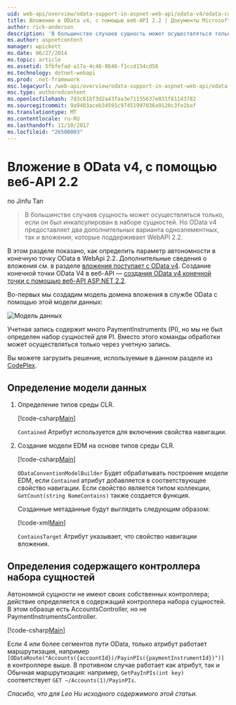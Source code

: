```yaml
---
uid: web-api/overview/odata-support-in-aspnet-web-api/odata-v4/odata-containment-in-web-api-22
title: Вложение в OData v4, с помощью веб-API 2.2 | Документы Microsoft
author: rick-anderson
description: 'В большинстве случаев сущность может осуществляться только, если он был инкапсулирован в наборе сущностей. Однако OData v4 содержит два дополнительных параметра: одноэлементных, так и Con...'
ms.author: aspnetcontent
manager: wpickett
ms.date: 06/27/2014
ms.topic: article
ms.assetid: 5fbfefad-a17a-4c46-8646-f1ccd154cd56
ms.technology: dotnet-webapi
ms.prod: .net-framework
msc.legacyurl: /web-api/overview/odata-support-in-aspnet-web-api/odata-v4/odata-containment-in-web-api-22
msc.type: authoredcontent
ms.openlocfilehash: 7d3c81bf3d2a43faa3e71155637e031f81143782
ms.sourcegitcommit: 9a9483aceb34591c97451997036a9120c3fe2baf
ms.translationtype: MT
ms.contentlocale: ru-RU
ms.lasthandoff: 11/10/2017
ms.locfileid: "26508003"
---
```

<a name="containment-in-odata-v4-using-web-api-22"></a>Вложение в OData v4, с помощью веб-API 2.2
====================
по Jinfu Tan

> В большинстве случаев сущность может осуществляться только, если он был инкапсулирован в наборе сущностей. Но OData v4 предоставляет два дополнительных варианта одноэлементных, так и вложения, которые поддерживает WebAPI 2.2.


В этом разделе показано, как определить параметр автономности в конечную точку OData в WebApi 2.2. Дополнительные сведения о вложения см. в разделе [вложения поступает с OData v4](https://blogs.msdn.com/b/odatateam/archive/2014/03/13/containment-is-coming-with-odata-v4.aspx). Создание конечной точки OData V4 в веб-API — [создания OData v4 конечной точки с помощью веб-API ASP.NET 2.2](create-an-odata-v4-endpoint.md).

Во-первых мы создадим модель домена вложения в службе OData с помощью этой модели данных:

![Модель данных](odata-containment-in-web-api-22/_static/image1.png)

Учетная запись содержит много PaymentInstruments (PI), но мы не был определен набор сущностей для PI. Вместо этого команды обработки может осуществляться только через учетную запись.

Вы можете загрузить решение, используемые в данном разделе из [CodePlex](https://aspnet.codeplex.com/SourceControl/latest#Samples/WebApi/OData/v4/ODataContainmentSample/).

## <a name="defining-the-data-model"></a>Определение модели данных

1. Определение типов среды CLR.

    [!code-csharp[Main](odata-containment-in-web-api-22/samples/sample1.cs)]

    `Contained` Атрибут используется для включения свойства навигации.
2. Создание модели EDM на основе типов среды CLR.

    [!code-csharp[Main](odata-containment-in-web-api-22/samples/sample2.cs)]

    `ODataConventionModelBuilder` Будет обрабатывать построение модели EDM, если `Contained` атрибут добавляется в соответствующее свойство навигации. Если свойство является типом коллекции, `GetCount(string NameContains)` также создается функция.

    Созданные метаданные будут выглядеть следующим образом:

    [!code-xml[Main](odata-containment-in-web-api-22/samples/sample3.xml?highlight=10)]

    `ContainsTarget` Атрибут указывает, что свойство навигации вложения.

## <a name="define-the-containing-entity-set-controller"></a>Определения содержащего контроллера набора сущностей

Автономной сущности не имеют своих собственных контроллера; действие определяется в содержащий контроллера набора сущностей. В этом образце есть AccountsController, но не PaymentInstrumentsController.

[!code-csharp[Main](odata-containment-in-web-api-22/samples/sample4.cs)]

Если 4 или более сегментов пути OData, только атрибут работает маршрутизация, например `[ODataRoute("Accounts({accountId})/PayinPIs({paymentInstrumentId})")]` в контроллере выше. В противном случае работает как атрибут, так и Обычная маршрутизация: например, `GetPayInPIs(int key)` соответствует `GET ~/Accounts(1)/PayinPIs`.

*Спасибо, что для Leo Hu исходного содержимого этой статьи.*
